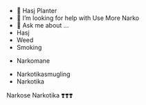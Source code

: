 

- 🌱 Hasj Planter
- 🤔 I’m looking for help with Use More Narko
- 💬 Ask me about ...
- Hasj
- Weed
- Smoking
+ Narkomane 
- Narkotikasmugling
- Narkotika


Narkose Narkotika ❣️❣️❣️
